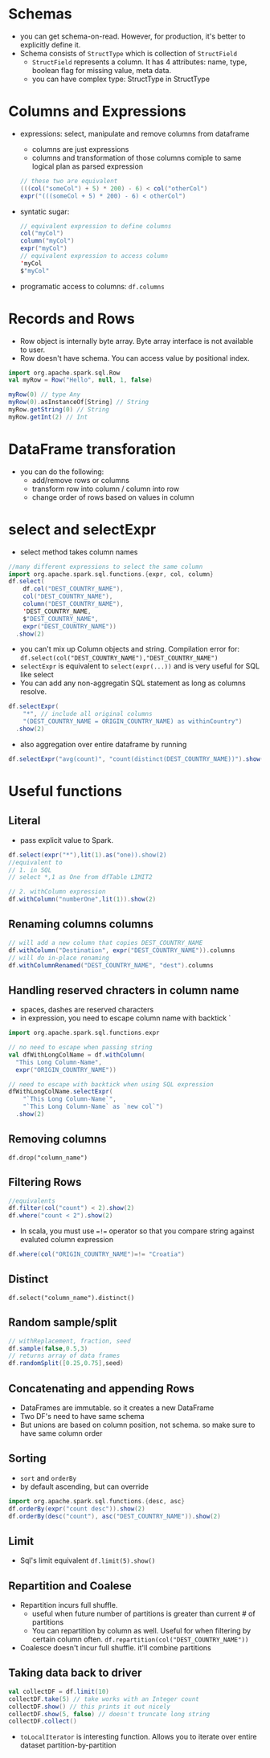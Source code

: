# Schemas
* you can get schema-on-read. However, for production, it's better to explicitly define it.
* Schema consists of `StructType` which is collection of `StructField`
    * `StructField` represents a column. It has 4 attributes: name, type, boolean flag for missing value, meta data.
    * you can have complex type: StructType in StructType

# Columns and Expressions
* expressions: select, manipulate and remove columns from dataframe
    * columns are just expressions
    * columns and transformation of those columns comiple to same logical plan as parsed expression

    ```scala
    // these two are equivalent
    (((col("someCol") + 5) * 200) - 6) < col("otherCol")
    expr("(((someCol + 5) * 200) - 6) < otherCol")
    ```

* syntatic sugar:

    ```scala
    // equivalent expression to define columns
    col("myCol")
    column("myCol")
    expr("myCol")
    // equivalent expression to access column
    'myCol
    $"myCol"
    ```

* programatic access to columns: `df.columns`

# Records and Rows
* Row object is internally byte array. Byte array interface is not available to user.
* Row doesn't have schema. You can access value by positional index.

```scala
import org.apache.spark.sql.Row
val myRow = Row("Hello", null, 1, false)

myRow(0) // type Any
myRow(0).asInstanceOf[String] // String
myRow.getString(0) // String
myRow.getInt(2) // Int
```

# DataFrame transforation
* you can do the following:
    * add/remove rows or columns
    * transform row into column / column into row
    * change order of rows based on values in column

# select and selectExpr
* select method takes column names

```scala
//many different expressions to select the same column
import org.apache.spark.sql.functions.{expr, col, column}
df.select(
    df.col("DEST_COUNTRY_NAME"),
    col("DEST_COUNTRY_NAME"),
    column("DEST_COUNTRY_NAME"),
    'DEST_COUNTRY_NAME,
    $"DEST_COUNTRY_NAME",
    expr("DEST_COUNTRY_NAME"))
  .show(2)
```

* you can't mix up Column objects and string. Compilation error for: `df.select(col("DEST_COUNTRY_NAME"),"DEST_COUNTRY_NAME")`
* `selectExpr` is equivalent to `select(expr(...))` and is very useful for SQL like select
* You can add any non-aggregatin SQL statement as long as columns resolve.

```scala
df.selectExpr(
    "*", // include all original columns
    "(DEST_COUNTRY_NAME = ORIGIN_COUNTRY_NAME) as withinCountry")
  .show(2)
```
* also aggregation over entire dataframe by running

```scala
df.selectExpr("avg(count)", "count(distinct(DEST_COUNTRY_NAME))").show(2)
```

# Useful functions
## Literal
* pass explicit value to Spark. 

```scala
df.select(expr("*"),lit(1).as("one)).show(2)
//equivalent to
// 1. in SQL
// select *,1 as One from dfTable LIMIT2

// 2. withColumn expression
df.withColumn("numberOne",lit(1)).show(2)
```

## Renaming columns columns
```scala
// will add a new column that copies DEST_COUNTRY_NAME
df.withColumn("Destination", expr("DEST_COUNTRY_NAME")).columns
// will do in-place renaming
df.withColumnRenamed("DEST_COUNTRY_NAME", "dest").columns
```

## Handling reserved chracters in column name
* spaces, dashes are reserved characters
* in expression, you need to escape column name with backtick \`

```scala
import org.apache.spark.sql.functions.expr

// no need to escape when passing string
val dfWithLongColName = df.withColumn(
  "This Long Column-Name",
  expr("ORIGIN_COUNTRY_NAME"))

// need to escape with backtick when using SQL expression
dfWithLongColName.selectExpr(
    "`This Long Column-Name`",
    "`This Long Column-Name` as `new col`")
  .show(2)
```

## Removing columns
`df.drop("column_name")`

## Filtering Rows
```scala
//equivalents
df.filter(col("count") < 2).show(2)
df.where("count < 2").show(2)
```

* In scala, you must use `=!=` operator so that you compare string against evaluted column expression

```scala
df.where(col("ORIGIN_COUNTRY_NAME")=!= "Croatia")
```

## Distinct
`df.select("column_name").distinct()`

## Random sample/split
```scala
// withReplacement, fraction, seed
df.sample(false,0.5,3)
// returns array of data frames
df.randomSplit([0.25,0.75],seed)
``` 

## Concatenating and appending Rows
* DataFrames are immutable. so it creates a new DataFrame
* Two DF's need to have same schema
* But unions are based on column position, not schema. so make sure to have same column order

## Sorting
* `sort` and `orderBy`
* by default ascending, but can override

```scala
import org.apache.spark.sql.functions.{desc, asc}
df.orderBy(expr("count desc")).show(2)
df.orderBy(desc("count"), asc("DEST_COUNTRY_NAME")).show(2)
```

## Limit
* Sql's limit equivalent `df.limit(5).show()`

## Repartition and Coalese
* Repartition incurs full shuffle. 
    * useful when future number of partitions is greater than current # of partitions
    * You can repartition by column as well. Useful for when filtering by certain column often. `df.repartition(col("DEST_COUNTRY_NAME"))`
* Coalesce doesn't incur full shuffle. it'll combine partitions

## Taking data back to driver
```scala
val collectDF = df.limit(10)
collectDF.take(5) // take works with an Integer count
collectDF.show() // this prints it out nicely
collectDF.show(5, false) // doesn't truncate long string
collectDF.collect()
```

* `toLocalIterator` is interesting function. Allows you to iterate over entire dataset partition-by-partition
    